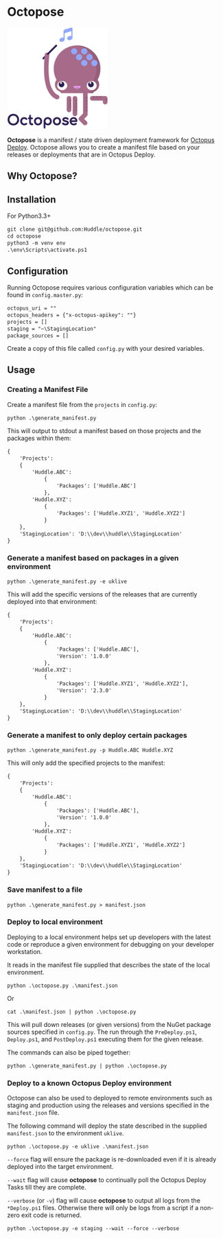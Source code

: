 # Octopose

![](./Octopose.png)

**Octopose** is a manifest / state driven deployment framework for [Octopus Deploy](https://octopus.com/). Octopose allows you to create a manifest file based on your releases or deployments that are in Octopus Deploy.

## Why Octopose?

## Installation

For Python3.3+
```
git clone git@github.com:Huddle/octopose.git
cd octopose
python3 -m venv env
.\env\Scripts\activate.ps1
```

## Configuration

Running Octopose requires various configuration variables which can be found in `config.master.py`:

```
octopus_uri = ""
octopus_headers = {"x-octopus-apikey": ""}
projects = []
staging = "~\StagingLocation"
package_sources = []
```

Create a copy of this file called `config.py` with your desired variables.

## Usage

### Creating a Manifest File

Create a manifest file from the `projects` in `config.py`:

```
python .\generate_manifest.py
```

This will output to stdout a manifest based on those projects and the packages within them:

```
{
    'Projects':
    {
        'Huddle.ABC':
            {
                'Packages': ['Huddle.ABC']
            },
        'Huddle.XYZ':
            {
                'Packages': ['Huddle.XYZ1', 'Huddle.XYZ2']
            }
    },
    'StagingLocation': 'D:\\dev\\huddle\\StagingLocation'
}
```

### Generate a manifest based on packages in a given environment

```
python .\generate_manifest.py -e uklive
```

This will add the specific versions of the releases that are currently deployed into that environment:

```
{
    'Projects':
    {
        'Huddle.ABC':
            {
                'Packages': ['Huddle.ABC'],
                'Version': '1.0.0'
            },
        'Huddle.XYZ':
            {
                'Packages': ['Huddle.XYZ1', 'Huddle.XYZ2'],
                'Version': '2.3.0'
            }
    },
    'StagingLocation': 'D:\\dev\\huddle\\StagingLocation'
}
```

### Generate a manifest to only deploy certain packages

```
python .\generate_manifest.py -p Huddle.ABC Huddle.XYZ
```

This will only add the specified projects to the manifest:

```
{
    'Projects':
    {
        'Huddle.ABC':
            {
                'Packages': ['Huddle.ABC'],
                'Version': '1.0.0'
            },
        'Huddle.XYZ':
            {
                'Packages': ['Huddle.XYZ1', 'Huddle.XYZ2']
            }
    },
    'StagingLocation': 'D:\\dev\\huddle\\StagingLocation'
}
```

### Save manifest to a file

```
python .\generate_manifest.py > manifest.json
```

### Deploy to local environment

Deploying to a local environment helps set up developers with the latest code or reproduce a given environment for debugging on your developer workstation.

It reads in the manifest file supplied that describes the state of the local environment.

```
python .\octopose.py .\manifest.json
```

Or
```
cat .\manifest.json | python .\octopose.py
```


This will pull down releases (or given versions) from the NuGet package sources specified in `config.py`. The run through the `PreDeploy.ps1`, `Deploy.ps1`, and `PostDeploy.ps1` executing them for the given release.

The commands can also be piped together:

```
python .\generate_manifest.py | python .\octopose.py
```

### Deploy to a known Octopus Deploy environment

Octopose can also be used to deployed to remote environments such as staging and production using the releases and versions specified in the `manifest.json` file.

The following command will deploy the state described in the supplied `manifest.json` to the environment `uklive`.

```
python .\octopose.py -e uklive .\manifest.json
```

`--force` flag will ensure the package is re-downloaded even if it is already deployed into the target environment.

`--wait` flag will cause **octopose** to continually poll the Octopus Deploy Tasks till they are complete.

`--verbose` (or `-v`) flag will cause **octopose** to output all logs from the `*Deploy.ps1` files. Otherwise there will only be logs from a script if a non-zero exit code is returned.

```
python .\octopose.py -e staging --wait --force --verbose
```


